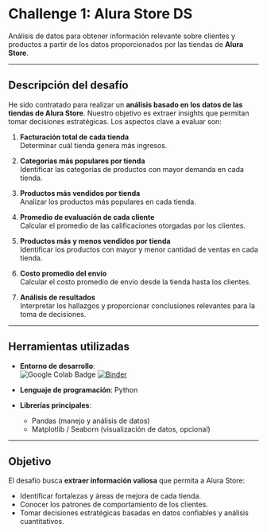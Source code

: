 # Challenge 1: Alura Store DS

Análisis de datos para obtener información relevante sobre clientes y productos a partir de los datos proporcionados por las tiendas de **Alura Store**.

---

## Descripción del desafío

He sido contratado para realizar un **análisis basado en los datos de las tiendas de Alura Store**. Nuestro objetivo es extraer insights que permitan tomar decisiones estratégicas. Los aspectos clave a evaluar son:

1. **Facturación total de cada tienda**  
   Determinar cuál tienda genera más ingresos.

2. **Categorías más populares por tienda**  
   Identificar las categorías de productos con mayor demanda en cada tienda.

3. **Productos más vendidos por tienda**  
   Analizar los productos más populares en cada tienda.

4. **Promedio de evaluación de cada cliente**  
   Calcular el promedio de las calificaciones otorgadas por los clientes.

5. **Productos más y menos vendidos por tienda**  
   Identificar los productos con mayor y menor cantidad de ventas en cada tienda.

6. **Costo promedio del envío**  
   Calcular el costo promedio de envío desde la tienda hasta los clientes.

7. **Análisis de resultados**  
   Interpretar los hallazgos y proporcionar conclusiones relevantes para la toma de decisiones.

---

## Herramientas utilizadas

- **Entorno de desarrollo**:  
  <img src="https://colab.research.google.com/assets/colab-badge.svg" alt="Google Colab Badge" />
  [![Binder](https://mybinder.org/badge_logo.svg)](https://mybinder.org/v2/gh/w2k31984/Challenge1_Alura_Store_DS/HEAD)

- **Lenguaje de programación**: Python

- **Librerías principales**:  
  - Pandas (manejo y análisis de datos)  
  - Matplotlib / Seaborn (visualización de datos, opcional)

---

## Objetivo

El desafío busca **extraer información valiosa** que permita a Alura Store:

- Identificar fortalezas y áreas de mejora de cada tienda.  
- Conocer los patrones de comportamiento de los clientes.  
- Tomar decisiones estratégicas basadas en datos confiables y análisis cuantitativos.